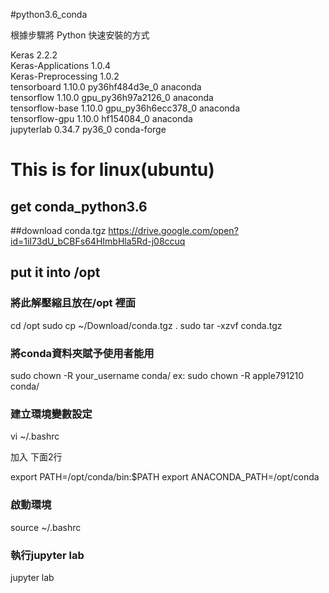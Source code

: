 #python3.6_conda   

根據步驟將 Python 快速安裝的方式   

Keras                     2.2.2                     <pip>   
Keras-Applications        1.0.4                     <pip>  
Keras-Preprocessing       1.0.2                     <pip>  
tensorboard               1.10.0           py36hf484d3e_0     anaconda   
tensorflow                1.10.0          gpu_py36h97a2126_0    anaconda   
tensorflow-base           1.10.0          gpu_py36h6ecc378_0    anaconda   
tensorflow-gpu            1.10.0               hf154084_0    anaconda   
jupyterlab                0.34.7                   py36_0    conda-forge   




# This is for linux(ubuntu) 

## get conda_python3.6 

##download conda.tgz 
https://drive.google.com/open?id=1iI73dU_bCBFs64HImbHla5Rd-j08ccuq 



## put it into /opt 
### 將此解壓縮且放在/opt 裡面  
cd /opt 
sudo cp ~/Download/conda.tgz . 
sudo tar -xzvf conda.tgz 

### 將conda資料夾賦予使用者能用 
sudo chown -R your_username conda/ 
ex: 
sudo chown -R apple791210 conda/ 
 
### 建立環境變數設定 

vi ~/.bashrc 
 
加入 下面2行 
 
export PATH=/opt/conda/bin:$PATH 
export ANACONDA_PATH=/opt/conda 
 

### 啟動環境 
source ~/.bashrc 
 
 
### 執行jupyter lab 
jupyter lab 


